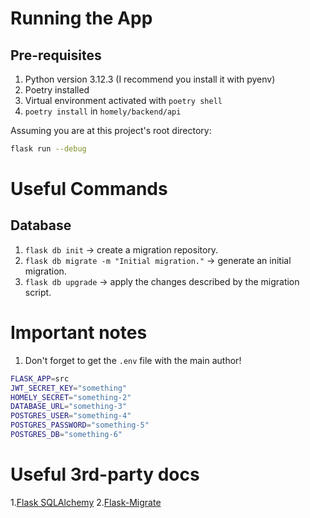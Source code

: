 # Running the App

## Pre-requisites

1. Python version 3.12.3 (I recommend you install it with pyenv)
2. Poetry installed
3. Virtual environment activated with `poetry shell`
4. `poetry install` in `homely/backend/api`

Assuming you are at this project's root directory:
```bash
flask run --debug
```
# Useful Commands

## Database

1. `flask db init` -> create a migration repository.
2. `flask db migrate -m "Initial migration."` -> generate an initial migration.
3. `flask db upgrade` -> apply the changes described by the migration script.

# Important notes

1. Don't forget to get the `.env` file with the main author!
```bash
FLASK_APP=src
JWT_SECRET_KEY="something"
HOMELY_SECRET="something-2"
DATABASE_URL="something-3"
POSTGRES_USER="something-4"
POSTGRES_PASSWORD="something-5"
POSTGRES_DB="something-6"
```

# Useful 3rd-party docs

1.[Flask SQLAlchemy](https://flask-sqlalchemy.palletsprojects.com/en/3.1.x/quickstart/)
2.[Flask-Migrate](https://flask-migrate.readthedocs.io/en/latest/)
